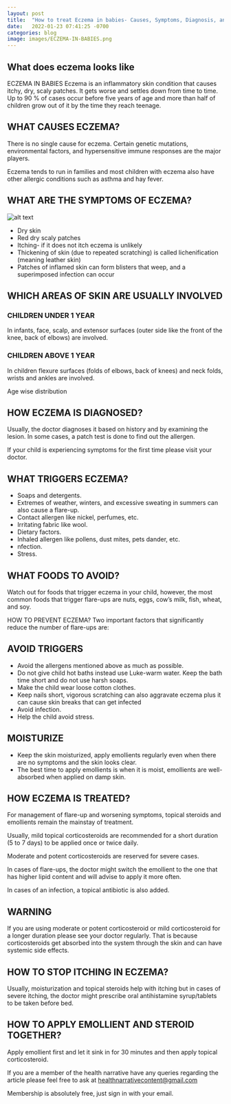 ```yaml
---
layout: post
title:  "How to treat Eczema in babies- Causes, Symptoms, Diagnosis, and it’s prevention"
date:   2022-01-23 07:41:25 -0700
categories: blog
image: images/ECZEMA-IN-BABIES.png
---
```


## What does eczema looks like
ECZEMA IN BABIES
Eczema is an inflammatory skin condition that causes itchy, dry, scaly patches. It gets worse and settles down from time to time. Up to 90 % of cases occur before five years of age and more than half of children grow out of it by the time they reach teenage.

 

## WHAT CAUSES ECZEMA?
There is no single cause for eczema. Certain genetic mutations, environmental factors, and hypersensitive immune responses are the major players.

Eczema tends to run in families and most children with eczema also have other allergic conditions such as asthma and hay fever.

 

## WHAT ARE THE SYMPTOMS OF ECZEMA?

![alt text](../../../../images/eczema-image-1-610x343.jpg)

- Dry skin
- Red dry scaly patches
- Itching- if it does not itch eczema is unlikely
- Thickening of skin (due to repeated scratching) is called lichenification (meaning leather skin)
- Patches of inflamed skin can form blisters that weep, and a superimposed infection can occur
 

## WHICH AREAS OF SKIN ARE USUALLY INVOLVED

### CHILDREN UNDER 1 YEAR
In infants, face, scalp, and extensor surfaces (outer side like the front of the knee, back of elbows) are involved.

### CHILDREN ABOVE 1 YEAR
In children flexure surfaces (folds of elbows, back of knees) and neck folds, wrists and ankles are involved.

Age wise distribution

## HOW ECZEMA IS DIAGNOSED?
Usually, the doctor diagnoses it based on history and by examining the lesion. In some cases, a patch test is done to find out the allergen.

If your child is experiencing symptoms for the first time please visit your doctor.

 

## WHAT TRIGGERS ECZEMA?
- Soaps and detergents.
- Extremes of weather, winters, and excessive sweating in summers can also cause a flare-up.
- Contact allergen like nickel, perfumes, etc.
- Irritating fabric like wool.
- Dietary factors.
- Inhaled allergen like pollens, dust mites, pets dander, etc.
- nfection.
- Stress.

## WHAT FOODS TO AVOID?
Watch out for foods that trigger eczema in your child, however, the most common foods that trigger flare-ups are nuts, eggs, cow’s milk, fish, wheat, and soy.

 

HOW TO PREVENT ECZEMA?
Two important factors that significantly reduce the number of flare-ups are:

 

## AVOID TRIGGERS

- Avoid the allergens mentioned above as much as possible.
- Do not give child hot baths instead use Luke-warm water. Keep the bath time short and do not use harsh soaps.
- Make the child wear loose cotton clothes.
- Keep nails short, vigorous scratching can also aggravate eczema plus it can cause skin breaks that can get infected
- Avoid infection.
- Help the child avoid stress.
 

## MOISTURIZE
- Keep the skin moisturized, apply emollients regularly even when there are no symptoms and the skin looks clear.
- The best time to apply emollients is when it is moist, emollients are well-absorbed when applied on damp skin.


## HOW ECZEMA IS TREATED?
 

For management of flare-up and worsening symptoms, topical steroids and emollients remain the mainstay of treatment.

Usually, mild topical corticosteroids are recommended for a short duration (5 to 7 days) to be applied once or twice daily.

Moderate and potent corticosteroids are reserved for severe cases.

In cases of flare-ups, the doctor might switch the emollient to the one that has higher lipid content and will advise to apply it more often.

In cases of an infection, a topical antibiotic is also added.

 

## WARNING
If you are using moderate or potent corticosteroid or mild corticosteroid for a longer duration please see your doctor regularly. That is because corticosteroids get absorbed into the system through the skin and can have systemic side effects.

## HOW TO STOP ITCHING IN ECZEMA?
Usually, moisturization and topical steroids help with itching but in cases of severe itching, the doctor might prescribe oral antihistamine syrup/tablets to be taken before bed.

## HOW TO APPLY EMOLLIENT AND STEROID TOGETHER?
Apply emollient first and let it sink in for 30 minutes and then apply topical corticosteroid.


If you are a member of the health narrative have any queries regarding the article please feel free to ask at healthnarrativecontent@gmail.com

Membership is absolutely free, just sign in with your email.